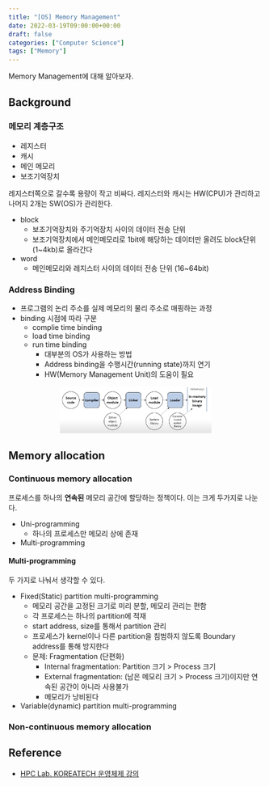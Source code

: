 ```yaml
---
title: "[OS] Memory Management"
date: 2022-03-19T09:00:00+00:00
draft: false
categories: ["Computer Science"]
tags: ["Memory"]
---
```


Memory Management에 대해 알아보자.

<!--more-->
## Background
### 메모리 계층구조
- 레지스터
- 캐시
- 메인 메모리
- 보조기억장치

레지스터쪽으로 갈수록 용량이 작고 비싸다. 레지스터와 캐시는 HW(CPU)가 관리하고 나머지 2개는 SW(OS)가 관리한다.

- block
  - 보조기억장치와 주기억장치 사이의 데이터 전송 단위
  - 보조기억장치에서 메인메모리로 1bit에 해당하는 데이터만 올려도 block단위(1~4kb)로 올라간다
- word
  - 메인메모리와 레지스터 사이의 데이터 전송 단위 (16~64bit)

### Address Binding
- 프로그램의 논리 주소를 실제 메모리의 물리 주소로 매핑하는 과정
- binding 시점에 따라 구분
  - complie time binding
  - load time binding
  - run time binding
    - 대부분의 OS가 사용하는 방법
    - Address binding을 수행시간(running state)까지 연기
    - HW(Memory Management Unit)의 도움이 필요

<center>
    <img src="https://github.com/minsoo9506/blog/blob/master/static/blog-imgs/os_Lec08_01.png?raw=true"  width="300">
</center>

## Memory allocation
### Continuous memory allocation
프로세스를 하나의 **연속된** 메모리 공간에 할당하는 정책이다. 이는 크게 두가지로 나눈다.
- Uni-programming
  - 하나의 프로세스만 메모리 상에 존재
- Multi-programming

#### Multi-programming
두 가지로 나눠서 생각할 수 있다.
- Fixed(Static) partition multi-programming
  - 메모리 공간을 고정된 크기로 미리 분할, 메모리 관리는 편함
  - 각 프로세스는 하나의 partition에 적재
  - start address, size를 통해서 partition 관리
  - 프로세스가 kernel이나 다른 partition을 침범하지 않도록 Boundary address를 통해 방지한다
  - 문제: Fragmentation (단편화)
    - Internal fragmentation: Partition 크기 $>$ Process 크기 
    - External fragmentation: (남은 메모리 크기 $>$ Process 크기)이지만 연속된 공간이 아니라 사용불가
    - 메모리가 낭비된다
- Variable(dynamic) partition multi-programming


### Non-continuous memory allocation

## Reference
- [HPC Lab. KOREATECH 운영체제 강의](https://www.youtube.com/playlist?list=PLBrGAFAIyf5rby7QylRc6JxU5lzQ9c4tN)